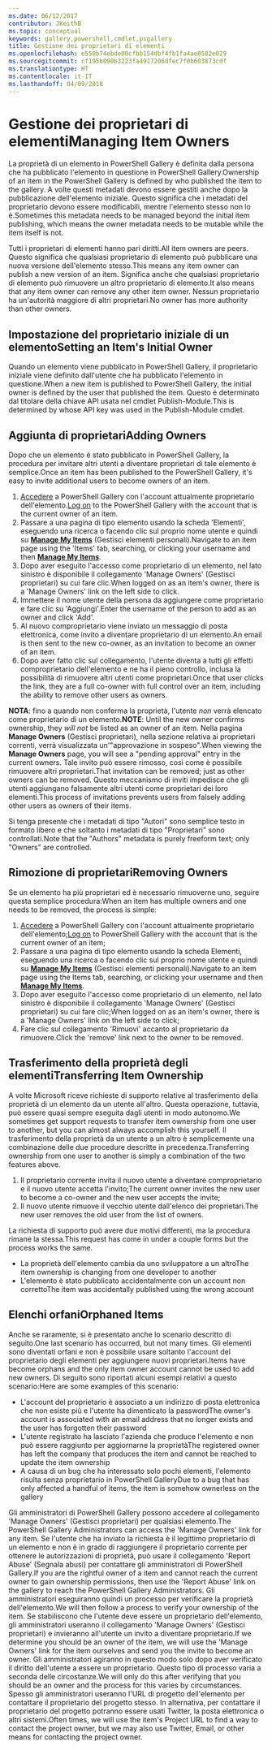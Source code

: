 ```yaml
---
ms.date: 06/12/2017
contributor: JKeithB
ms.topic: conceptual
keywords: gallery,powershell,cmdlet,psgallery
title: Gestione dei proprietari di elementi
ms.openlocfilehash: e550b74ebde00cfbb154dbf4fb1fa4ae0582e029
ms.sourcegitcommit: cf195b090b3223fa4917206dfec7f0b603873cdf
ms.translationtype: HT
ms.contentlocale: it-IT
ms.lasthandoff: 04/09/2018
---
```

# <a name="managing-item-owners"></a><span data-ttu-id="80fcb-103">Gestione dei proprietari di elementi</span><span class="sxs-lookup"><span data-stu-id="80fcb-103">Managing Item Owners</span></span>

<span data-ttu-id="80fcb-104">La proprietà di un elemento in PowerShell Gallery è definita dalla persona che ha pubblicato l'elemento in questione in PowerShell Gallery.</span><span class="sxs-lookup"><span data-stu-id="80fcb-104">Ownership of an item in the PowerShell Gallery is defined by who published the item to the gallery.</span></span>
<span data-ttu-id="80fcb-105">A volte questi metadati devono essere gestiti anche dopo la pubblicazione dell'elemento iniziale. Questo significa che i metadati del proprietario devono essere modificabili, mentre l'elemento stesso non lo è.</span><span class="sxs-lookup"><span data-stu-id="80fcb-105">Sometimes this metadata needs to be managed beyond the initial item publishing, which means the owner metadata needs to be mutable while the item itself is not.</span></span>

<span data-ttu-id="80fcb-106">Tutti i proprietari di elementi hanno pari diritti.</span><span class="sxs-lookup"><span data-stu-id="80fcb-106">All item owners are peers.</span></span>
<span data-ttu-id="80fcb-107">Questo significa che qualsiasi proprietario di elemento può pubblicare una nuova versione dell'elemento stesso.</span><span class="sxs-lookup"><span data-stu-id="80fcb-107">This means any item owner can publish a new version of an item.</span></span> <span data-ttu-id="80fcb-108">Significa anche che qualsiasi proprietario di elemento può rimuovere un altro proprietario di elemento.</span><span class="sxs-lookup"><span data-stu-id="80fcb-108">It also means that any item owner can remove any other item owner.</span></span>
<span data-ttu-id="80fcb-109">Nessun proprietario ha un'autorità maggiore di altri proprietari.</span><span class="sxs-lookup"><span data-stu-id="80fcb-109">No owner has more authority than other owners.</span></span>

## <a name="setting-an-items-initial-owner"></a><span data-ttu-id="80fcb-110">Impostazione del proprietario iniziale di un elemento</span><span class="sxs-lookup"><span data-stu-id="80fcb-110">Setting an Item's Initial Owner</span></span>

<span data-ttu-id="80fcb-111">Quando un elemento viene pubblicato in PowerShell Gallery, il proprietario iniziale viene definito dall'utente che ha pubblicato l'elemento in questione.</span><span class="sxs-lookup"><span data-stu-id="80fcb-111">When a new item is published to PowerShell Gallery, the initial owner is defined by the user that published the item.</span></span> <span data-ttu-id="80fcb-112">Questo è determinato dal titolare della chiave API usata nel cmdlet Publish-Module.</span><span class="sxs-lookup"><span data-stu-id="80fcb-112">This is determined by whose API key was used in the Publish-Module cmdlet.</span></span>

## <a name="adding-owners"></a><span data-ttu-id="80fcb-113">Aggiunta di proprietari</span><span class="sxs-lookup"><span data-stu-id="80fcb-113">Adding Owners</span></span>

<span data-ttu-id="80fcb-114">Dopo che un elemento è stato pubblicato in PowerShell Gallery, la procedura per invitare altri utenti a diventare proprietari di tale elemento è semplice.</span><span class="sxs-lookup"><span data-stu-id="80fcb-114">Once an item has been published to the PowerShell Gallery, it's easy to invite additional users to become owners of an item.</span></span>

1. <span data-ttu-id="80fcb-115">[Accedere](https://powershellgallery.com/users/account/LogOn) a PowerShell Gallery con l'account attualmente proprietario dell'elemento.</span><span class="sxs-lookup"><span data-stu-id="80fcb-115">[Log on](https://powershellgallery.com/users/account/LogOn) to the PowerShell Gallery with the account that is the current owner of an item.</span></span>
2. <span data-ttu-id="80fcb-116">Passare a una pagina di tipo elemento usando la scheda 'Elementi', eseguendo una ricerca o facendo clic sul proprio nome utente e quindi su [**Manage My Items**](https://www.powershellgallery.com/account/Packages) (Gestisci elementi personali).</span><span class="sxs-lookup"><span data-stu-id="80fcb-116">Navigate to an item page using the 'Items' tab, searching, or clicking your username and then [**Manage My Items**](https://www.powershellgallery.com/account/Packages).</span></span>
3. <span data-ttu-id="80fcb-117">Dopo aver eseguito l'accesso come proprietario di un elemento, nel lato sinistro è disponibile il collegamento 'Manage Owners' (Gestisci proprietari) su cui fare clic.</span><span class="sxs-lookup"><span data-stu-id="80fcb-117">When logged on as an item's owner, there is a 'Manage Owners' link on the left side to click.</span></span>
4. <span data-ttu-id="80fcb-118">Immettere il nome utente della persona da aggiungere come proprietario e fare clic su 'Aggiungi'.</span><span class="sxs-lookup"><span data-stu-id="80fcb-118">Enter the username of the person to add as an owner and click 'Add'.</span></span>
5. <span data-ttu-id="80fcb-119">Al nuovo comproprietario viene inviato un messaggio di posta elettronica, come invito a diventare proprietario di un elemento.</span><span class="sxs-lookup"><span data-stu-id="80fcb-119">An email is then sent to the new co-owner, as an invitation to become an owner of an item.</span></span>
6. <span data-ttu-id="80fcb-120">Dopo aver fatto clic sul collegamento, l'utente diventa a tutti gli effetti comproprietario dell'elemento e ne ha il pieno controllo, inclusa la possibilità di rimuovere altri utenti come proprietari.</span><span class="sxs-lookup"><span data-stu-id="80fcb-120">Once that user clicks the link, they are a full co-owner with full control over an item, including the ability to remove other users as owners.</span></span>

<span data-ttu-id="80fcb-121">**NOTA**: fino a quando non conferma la proprietà, l'utente *non* verrà elencato come proprietario di un elemento.</span><span class="sxs-lookup"><span data-stu-id="80fcb-121">**NOTE**: Until the new owner confirms ownership, they *will not* be listed as an owner of an item.</span></span>
<span data-ttu-id="80fcb-122">Nella pagina **Manage Owners** (Gestisci proprietari), nella sezione relativa ai proprietari correnti, verrà visualizzata un'"approvazione in sospeso".</span><span class="sxs-lookup"><span data-stu-id="80fcb-122">When viewing the **Manage Owners** page, you will see a "pending approval" entry in the current owners.</span></span>
<span data-ttu-id="80fcb-123">Tale invito può essere rimosso, così come è possibile rimuovere altri proprietari.</span><span class="sxs-lookup"><span data-stu-id="80fcb-123">That invitation can be removed; just as other owners can be removed.</span></span>
<span data-ttu-id="80fcb-124">Questo meccanismo di inviti impedisce che gli utenti aggiungano falsamente altri utenti come proprietari dei loro elementi.</span><span class="sxs-lookup"><span data-stu-id="80fcb-124">This process of invitations prevents users from falsely adding other users as owners of their items.</span></span>

<span data-ttu-id="80fcb-125">Si tenga presente che i metadati di tipo "Autori" sono semplice testo in formato libero e che soltanto i metadati di tipo "Proprietari" sono controllati.</span><span class="sxs-lookup"><span data-stu-id="80fcb-125">Note that the "Authors" metadata is purely freeform text; only "Owners" are controlled.</span></span>


## <a name="removing-owners"></a><span data-ttu-id="80fcb-126">Rimozione di proprietari</span><span class="sxs-lookup"><span data-stu-id="80fcb-126">Removing Owners</span></span>
<span data-ttu-id="80fcb-127">Se un elemento ha più proprietari ed è necessario rimuoverne uno, seguire questa semplice procedura:</span><span class="sxs-lookup"><span data-stu-id="80fcb-127">When an item has multiple owners and one needs to be removed, the process is simple:</span></span>

1. <span data-ttu-id="80fcb-128">[Accedere](https://powershellgallery.com/users/account/LogOn) a PowerShell Gallery con l'account attualmente proprietario dell'elemento;</span><span class="sxs-lookup"><span data-stu-id="80fcb-128">[Log on](https://powershellgallery.com/users/account/LogOn) to PowerShell Gallery with the account that is the current owner of an item;</span></span>
2. <span data-ttu-id="80fcb-129">Passare a una pagina di tipo elemento usando la scheda Elementi, eseguendo una ricerca o facendo clic sul proprio nome utente e quindi su [**Manage My Items**](https://www.powershellgallery.com/account/Packages) (Gestisci elementi personali).</span><span class="sxs-lookup"><span data-stu-id="80fcb-129">Navigate to an item page using the Items tab, searching, or clicking your username and then [**Manage My Items**](https://www.powershellgallery.com/account/Packages).</span></span>
3. <span data-ttu-id="80fcb-130">Dopo aver eseguito l'accesso come proprietario di un elemento, nel lato sinistro è disponibile il collegamento 'Manage Owners' (Gestisci proprietari) su cui fare clic;</span><span class="sxs-lookup"><span data-stu-id="80fcb-130">When logged on as an item's owner, there is a 'Manage Owners' link on the left side to click;</span></span>
4. <span data-ttu-id="80fcb-131">Fare clic sul collegamento 'Rimuovi' accanto al proprietario da rimuovere.</span><span class="sxs-lookup"><span data-stu-id="80fcb-131">Click the 'remove' link next to the owner to be removed.</span></span>



## <a name="transferring-item-ownership"></a><span data-ttu-id="80fcb-132">Trasferimento della proprietà degli elementi</span><span class="sxs-lookup"><span data-stu-id="80fcb-132">Transferring Item Ownership</span></span>
<span data-ttu-id="80fcb-133">A volte Microsoft riceve richieste di supporto relative al trasferimento della proprietà di un elemento da un utente all'altro. Questa operazione, tuttavia, può essere quasi sempre eseguita dagli utenti in modo autonomo.</span><span class="sxs-lookup"><span data-stu-id="80fcb-133">We sometimes get support requests to transfer item ownership from one user to another, but you can almost always accomplish this yourself.</span></span>
<span data-ttu-id="80fcb-134">Il trasferimento della proprietà da un utente a un altro è semplicemente una combinazione delle due procedure descritte in precedenza.</span><span class="sxs-lookup"><span data-stu-id="80fcb-134">Transferring ownership from one user to another is simply a combination of the two features above.</span></span>

1. <span data-ttu-id="80fcb-135">Il proprietario corrente invita il nuovo utente a diventare comproprietario e il nuovo utente accetta l'invito;</span><span class="sxs-lookup"><span data-stu-id="80fcb-135">The current owner invites the new user to become a co-owner and the new user accepts the invite;</span></span>
2. <span data-ttu-id="80fcb-136">Il nuovo utente rimuove il vecchio utente dall'elenco dei proprietari.</span><span class="sxs-lookup"><span data-stu-id="80fcb-136">The new user removes the old user from the list of owners.</span></span>

<span data-ttu-id="80fcb-137">La richiesta di supporto può avere due motivi differenti, ma la procedura rimane la stessa.</span><span class="sxs-lookup"><span data-stu-id="80fcb-137">This request has come in under a couple forms but the process works the same.</span></span>

* <span data-ttu-id="80fcb-138">La proprietà dell'elemento cambia da uno sviluppatore a un altro</span><span class="sxs-lookup"><span data-stu-id="80fcb-138">The item ownership is changing from one developer to another</span></span>
* <span data-ttu-id="80fcb-139">L'elemento è stato pubblicato accidentalmente con un account non corretto</span><span class="sxs-lookup"><span data-stu-id="80fcb-139">The item was accidentally published using the wrong account</span></span>


## <a name="orphaned-items"></a><span data-ttu-id="80fcb-140">Elenchi orfani</span><span class="sxs-lookup"><span data-stu-id="80fcb-140">Orphaned Items</span></span>
<span data-ttu-id="80fcb-141">Anche se raramente, si è presentato anche lo scenario descritto di seguito.</span><span class="sxs-lookup"><span data-stu-id="80fcb-141">One last scenario has occurred, but not many times.</span></span>
<span data-ttu-id="80fcb-142">Gli elementi sono diventati orfani e non è possibile usare soltanto l'account del proprietario degli elementi per aggiungere nuovi proprietari.</span><span class="sxs-lookup"><span data-stu-id="80fcb-142">Items have become orphans and the only item owner account cannot be used to add new owners.</span></span>
<span data-ttu-id="80fcb-143">Di seguito sono riportati alcuni esempi relativi a questo scenario:</span><span class="sxs-lookup"><span data-stu-id="80fcb-143">Here are some examples of this scenario:</span></span>

* <span data-ttu-id="80fcb-144">L'account del proprietario è associato a un indirizzo di posta elettronica che non esiste più e l'utente ha dimenticato la password</span><span class="sxs-lookup"><span data-stu-id="80fcb-144">The owner's account is associated with an email address that no longer exists and the user has forgotten their password</span></span>
* <span data-ttu-id="80fcb-145">L'utente registrato ha lasciato l'azienda che produce l'elemento e non può essere raggiunto per aggiornarne la proprietà</span><span class="sxs-lookup"><span data-stu-id="80fcb-145">The registered owner has left the company that produces the item and cannot be reached to update the item ownership</span></span>
* <span data-ttu-id="80fcb-146">A causa di un bug che ha interessato solo pochi elementi, l'elemento risulta senza proprietario in PowerShell Gallery</span><span class="sxs-lookup"><span data-stu-id="80fcb-146">Due to a bug that has only affected a handful of items, the item is somehow ownerless on the gallery</span></span>

<span data-ttu-id="80fcb-147">Gli amministratori di PowerShell Gallery possono accedere al collegamento 'Manage Owners' (Gestisci proprietari) per qualsiasi elemento.</span><span class="sxs-lookup"><span data-stu-id="80fcb-147">The PowerShell Gallery Administrators can access the 'Manage Owners' link for any item.</span></span>
<span data-ttu-id="80fcb-148">Se l'utente che ha inviato la richiesta è il legittimo proprietario di un elemento e non è in grado di raggiungere il proprietario corrente per ottenere le autorizzazioni di proprietà, può usare il collegamento 'Report Abuse' (Segnala abusi) per contattare gli amministratori di PowerShell Gallery.</span><span class="sxs-lookup"><span data-stu-id="80fcb-148">If you are the rightful owner of a item and cannot reach the current owner to gain ownership permissions, then use the 'Report Abuse' link on the gallery to reach the PowerShell Gallery Administrators.</span></span>
<span data-ttu-id="80fcb-149">Gli amministratori eseguiranno quindi un processo per verificare la proprietà dell'elemento.</span><span class="sxs-lookup"><span data-stu-id="80fcb-149">We will then follow a process to verify your ownership of the item.</span></span>
<span data-ttu-id="80fcb-150">Se stabiliscono che l'utente deve essere un proprietario dell'elemento, gli amministratori useranno il collegamento 'Manage Owners' (Gestisci proprietari) e invieranno all'utente un invito a diventare proprietario.</span><span class="sxs-lookup"><span data-stu-id="80fcb-150">If we determine you should be an owner of the item, we will use the 'Manage Owners' link for the item ourselves and send you the invite to become an owner.</span></span>
<span data-ttu-id="80fcb-151">Gli amministratori agiranno in questo modo solo dopo aver verificato il diritto dell'utente a essere un proprietario. Questo tipo di processo varia a seconda delle circostanze.</span><span class="sxs-lookup"><span data-stu-id="80fcb-151">We will only do this after verifying that you should be an owner and the process for this varies by circumstances.</span></span>
<span data-ttu-id="80fcb-152">Spesso gli amministratori useranno l'URL di progetto dell'elemento per contattare il proprietario del progetto stesso. In alternativa, per contattare il proprietario del progetto potranno essere usati Twitter, la posta elettronica o altri sistemi.</span><span class="sxs-lookup"><span data-stu-id="80fcb-152">Often times, we will use the item's Project URL to find a way to contact the project owner, but we may also use Twitter, Email, or other means for contacting the project owner.</span></span>